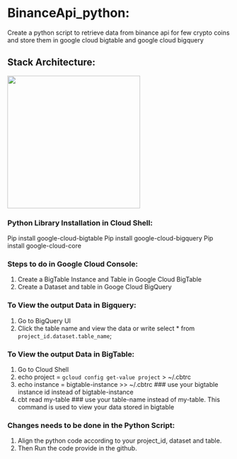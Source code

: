 # BinanceApi_python:

Create a python script to retrieve data from binance api for few crypto coins and store 
them in google cloud bigtable and google cloud bigquery

## Stack Architecture:

<img src="Screenshots/Screenshot.png" width="300">

### Python Library Installation in Cloud Shell:

Pip install google-cloud-bigtable
Pip install google-cloud-bigquery
Pip install google-cloud-core

### Steps to do in Google Cloud Console:

1. Create a BigTable Instance and Table in Google Cloud BigTable
2. Create a Dataset and table in Googe Cloud BigQuery

### To View the output Data in Bigquery:

1. Go to BigQuery UI
2. Click the table name and view the data or write select * from `project_id.dataset.table_name`;

### To View the output Data in BigTable:

1. Go to Cloud Shell
2. echo project = `gcloud config get-value project` > ~/.cbtrc
3. echo instance = bigtable-instance >> ~/.cbtrc ### use your bigtable instance id instead of bigtable-instance
4. cbt read my-table  ### use your table-name instead of my-table. This command is used to view your data stored in bigtable

### Changes needs to be done in the Python Script:

1. Align the python code according to your project_id, dataset and table.
2. Then Run the code provide in the github.



